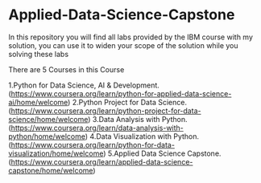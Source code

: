 # Applied-Data-Science-Capstone
In this repository you will find all labs provided by the IBM course with my solution, you can use it to widen your scope of the solution while you solving these labs

There are 5 Courses in this Course

 1.Python for Data Science, AI & Development.(https://www.coursera.org/learn/python-for-applied-data-science-ai/home/welcome)
 2.Python Project for Data Science.(https://www.coursera.org/learn/python-project-for-data-science/home/welcome)
 3.Data Analysis with Python.(https://www.coursera.org/learn/data-analysis-with-python/home/welcome)
 4.Data Visualization with Python.(https://www.coursera.org/learn/python-for-data-visualization/home/welcome)
 5.Applied Data Science Capstone.(https://www.coursera.org/learn/applied-data-science-capstone/home/welcome)
